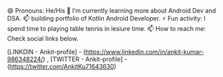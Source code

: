 
😄 Pronouns: He/His
🔭 I’m currently learning more about Android Dev and DSA.
📫 building portfolio of Kotlin Android Developer.
⚡ Fun activity: I spend time to playing table tennis in lesiure time.
📫 How to reach me: Check social links below.


  [LINKDIN - Ankit-profile] - (https://www.linkedin.com/in/ankit-kumar-986348224/) ,
  [TWITTER - Ankit-profile] - (https://twitter.com/AnkitKu71643630)

